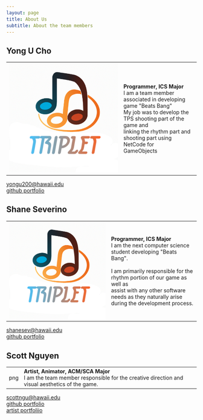 ```yaml
---
layout: page
title: About Us
subtitle: About the team members
---
```


## Yong U Cho

|  |  |
|:--|:--|
|![Yong U Cho](./assets/img/triplet-icon.png)|**Programmer, ICS Major** <br/>I am a team member associated in developing game "Beats Bang" <br/> My job was to develop the TPS shooting part of the game and<br/> linking the rhythm part and shooting part using NetCode for<br/> GameObjects|

<i class="fa-solid fa-envelope"></i> <a href="mailto:yongu200@hawaii.edu">yongu200@hawaii.edu</a> <br/>
<i class="fa-solid fa-file"></i> [github portfolio](https://yongu2000.github.io)


## Shane Severino

|  |  |
|:--|:--|
|![Shane Severino](./assets/img/triplet-icon.png)|**Programmer, ICS Major** <br/>I am the next computer science student developing "Beats Bang".<br/><br/> I am primarily responsible for the rhythm portion of our game as well as <br/> assist with any other software needs as they naturally arise during the development process.<br/>|

<i class="fa-solid fa-envelope"></i> <a href="mailto:shanesev@hawaii.edu">shanesev@hawaii.edu</a> <br/>
<i class="fa-solid fa-file"></i> [github portfolio](https://shane-sev.github.io)

## Scott Nguyen

|  |  |
|:--|:--|
|png|**Artist, Animator, ACM/SCA Major** <br/>I am the team member responsible for the creative direction and visual aesthetics of the game.

<i class="fa-solid fa-envelope"></i> <a href="mailto:scottngu@hawaii.edu">scottngu@hawaii.edu</a> <br/>
<i class="fa-solid fa-file"></i> [github portfolio](https://scottnscoff.github.io)<br/>
<i class="fa-solid fa-file"></i> [artist portfoliio](https://scottnscoff.github.io)
